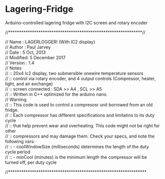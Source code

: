# Lagering-Fridge
Arduino-controlled lagering fridge with I2C screen and rotary encoder



//**************************************************************//

//  Name    : LAGERLOGGER! (With IC2 display)                            
//  Author  : Paul Jarvey                                             
//  Date    : 5 Oct, 2013    
//  Modified: 5 December 2017                                
//  Version : 1.4                                             
//  Notes                                                
//          :: 20x4 lc2 display, two submersible onewire temperature sensors                                             
//          :: control via rotary encoder, and 4 output controls  (Compressor, heater, light, and air exchange)                                             
//          :: screen connected  : SDA >> A4 , SCL >> A5                                             
//          :: Written in C++ optimized for the arduino nano.                                              
//  Warning                                             
//          :: This code is used to control a compresosr unit borrowed from an old fridge.                                             
//          :: Each compressor has different specifications and limitatins to its duty cycle                                             
//          :: that help prevent wear and overheating. This code might not be right for other                                              
//          :: compressors and may damage them. Check your specs, and note the following vars:                                             
//          ::   - coolWindowSize (milliseconds) determines the length of the duty cycle period                                             
//          ::   - minCool (minutes) is the minimum length the compressor will be turned off, per duty cycle
                                             
//****************************************************************
